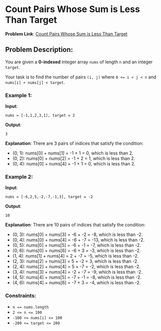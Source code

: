# Count Pairs Whose Sum is Less Than Target

**Problem Link**: [Count Pairs Whose Sum is Less Than Target](https://leetcode.com/problems/count-pairs-whose-sum-is-less-than-target/description/)

## Problem Description:

You are given a **0-indexed** integer array `nums` of length `n` and an integer `target`.

Your task is to find the number of pairs `(i, j)` where `0 <= i < j < n` and `nums[i] + nums[j] < target`.

### Example 1:

**Input**: 
```
nums = [-1,1,2,3,1], target = 2
```
**Output**:
```
3
```
**Explanation**: 
There are 3 pairs of indices that satisfy the condition:
- (0, 1): nums[0] + nums[1] = -1 + 1 = 0, which is less than 2.
- (0, 2): nums[0] + nums[2] = -1 + 2 = 1, which is less than 2.
- (0, 4): nums[0] + nums[4] = -1 + 1 = 0, which is less than 2.

### Example 2:

**Input**: 
```
nums = [-6,2,5,-2,-7,-1,3], target = -2
```
**Output**: 
```
10
```
**Explanation**: 
There are 10 pairs of indices that satisfy the condition:
- (0, 3): nums[0] + nums[3] = -6 + -2 = -8, which is less than -2.
- (0, 4): nums[0] + nums[4] = -6 + -7 = -13, which is less than -2.
- (0, 5): nums[0] + nums[5] = -6 + -1 = -7, which is less than -2.
- (0, 6): nums[0] + nums[6] = -6 + 3 = -3, which is less than -2.
- (1, 4): nums[1] + nums[4] = 2 + -7 = -5, which is less than -2.
- (2, 3): nums[2] + nums[3] = 5 + -2 = 3, which is less than -2.
- (2, 4): nums[2] + nums[4] = 5 + -7 = -2, which is less than -2.
- (3, 4): nums[3] + nums[4] = -2 + -7 = -9, which is less than -2.
- (4, 5): nums[4] + nums[5] = -7 + -1 = -8, which is less than -2.
- (4, 6): nums[4] + nums[6] = -7 + 3 = -4, which is less than -2.

### Constraints:

- `n == nums.length`
- `2 <= n <= 100`
- `-100 <= nums[i] <= 100`
- `-200 <= target <= 200`
